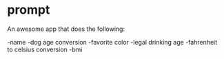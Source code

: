 prompt
======

An awesome app that does the following:

-name
-dog age conversion
-favorite color
-legal drinking age
-fahrenheit to celsius conversion
-bmi

